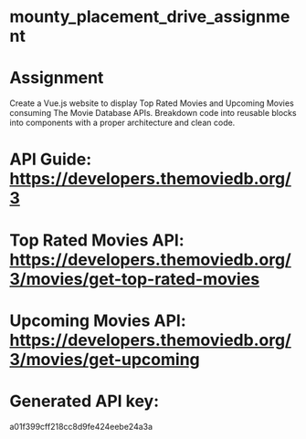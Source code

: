 # mounty_placement_drive_assignment
 
# Assignment
Create a Vue.js website to display Top Rated Movies and Upcoming Movies consuming The Movie Database APIs. Breakdown code into reusable blocks into components with a proper architecture and clean code.
 
# API Guide: https://developers.themoviedb.org/3
# Top Rated Movies API: https://developers.themoviedb.org/3/movies/get-top-rated-movies
# Upcoming Movies API: https://developers.themoviedb.org/3/movies/get-upcoming


# Generated API key:
a01f399cff218cc8d9fe424eebe24a3a
